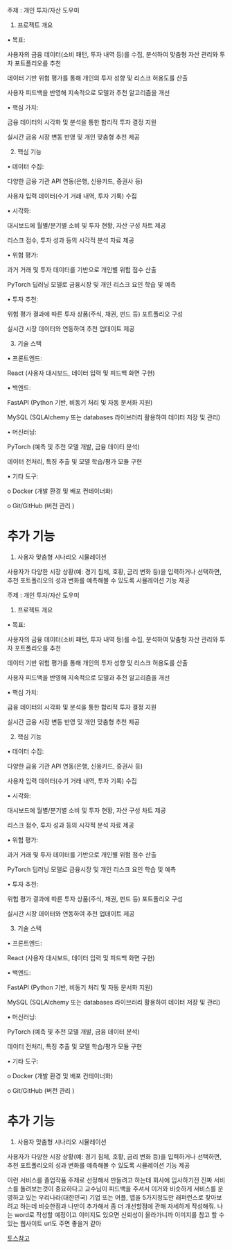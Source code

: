 주제 : 개인 투자/자산 도우미

1. 프로젝트 개요

• 목표:

사용자의 금융 데이터(소비 패턴, 투자 내역 등)를 수집, 분석하여 맞춤형 자산 관리와 투자 포트폴리오를 추천

데이터 기반 위험 평가를 통해 개인의 투자 성향 및 리스크 허용도를 산출

사용자 피드백을 반영해 지속적으로 모델과 추천 알고리즘을 개선

• 핵심 가치:

금융 데이터의 시각화 및 분석을 통한 합리적 투자 결정 지원

실시간 금융 시장 변동 반영 및 개인 맞춤형 추천 제공

2. 핵심 기능

• 데이터 수집:

다양한 금융 기관 API 연동(은행, 신용카드, 증권사 등)

사용자 입력 데이터(수기 거래 내역, 투자 기록) 수집

• 시각화:

대시보드에 월별/분기별 소비 및 투자 현황, 자산 구성 차트 제공

리스크 점수, 투자 성과 등의 시각적 분석 자료 제공

• 위험 평가:

과거 거래 및 투자 데이터를 기반으로 개인별 위험 점수 산출

PyTorch 딥러닝 모델로 금융시장 및 개인 리스크 요인 학습 및 예측

• 투자 추천:

위험 평가 결과에 따른 투자 상품(주식, 채권, 펀드 등) 포트폴리오 구성

실시간 시장 데이터와 연동하여 추천 업데이트 제공

3. 기술 스택

• 프론트엔드:

React (사용자 대시보드, 데이터 입력 및 피드백 화면 구현)

• 백엔드:

FastAPI (Python 기반, 비동기 처리 및 자동 문서화 지원)

MySQL (SQLAlchemy 또는 databases 라이브러리 활용하여 데이터 저장 및 관리)

• 머신러닝:

PyTorch (예측 및 추천 모델 개발, 금융 데이터 분석)

데이터 전처리, 특징 추출 및 모델 학습/평가 모듈 구현

• 기타 도구:

o Docker (개발 환경 및 배포 컨테이너화)

o Git/GitHub (버전 관리 )

# 추가 기능

1. 사용자 맞춤형 시나리오 시뮬레이션

사용자가 다양한 시장 상황(예: 경기 침체, 호황, 금리 변화 등)을 입력하거나 선택하면, 추천 포트폴리오의 성과 변화를 예측해볼 수 있도록 시뮬레이션 기능 제공

주제 : 개인 투자/자산 도우미

1. 프로젝트 개요

• 목표:

사용자의 금융 데이터(소비 패턴, 투자 내역 등)를 수집, 분석하여 맞춤형 자산 관리와 투자 포트폴리오를 추천

데이터 기반 위험 평가를 통해 개인의 투자 성향 및 리스크 허용도를 산출

사용자 피드백을 반영해 지속적으로 모델과 추천 알고리즘을 개선

• 핵심 가치:

금융 데이터의 시각화 및 분석을 통한 합리적 투자 결정 지원

실시간 금융 시장 변동 반영 및 개인 맞춤형 추천 제공

2. 핵심 기능

• 데이터 수집:

다양한 금융 기관 API 연동(은행, 신용카드, 증권사 등)

사용자 입력 데이터(수기 거래 내역, 투자 기록) 수집

• 시각화:

대시보드에 월별/분기별 소비 및 투자 현황, 자산 구성 차트 제공

리스크 점수, 투자 성과 등의 시각적 분석 자료 제공

• 위험 평가:

과거 거래 및 투자 데이터를 기반으로 개인별 위험 점수 산출

PyTorch 딥러닝 모델로 금융시장 및 개인 리스크 요인 학습 및 예측

• 투자 추천:

위험 평가 결과에 따른 투자 상품(주식, 채권, 펀드 등) 포트폴리오 구성

실시간 시장 데이터와 연동하여 추천 업데이트 제공

3. 기술 스택

• 프론트엔드:

React (사용자 대시보드, 데이터 입력 및 피드백 화면 구현)

• 백엔드:

FastAPI (Python 기반, 비동기 처리 및 자동 문서화 지원)

MySQL (SQLAlchemy 또는 databases 라이브러리 활용하여 데이터 저장 및 관리)

• 머신러닝:

PyTorch (예측 및 추천 모델 개발, 금융 데이터 분석)

데이터 전처리, 특징 추출 및 모델 학습/평가 모듈 구현

• 기타 도구:

o Docker (개발 환경 및 배포 컨테이너화)

o Git/GitHub (버전 관리 )

# 추가 기능

1. 사용자 맞춤형 시나리오 시뮬레이션

사용자가 다양한 시장 상황(예: 경기 침체, 호황, 금리 변화 등)을 입력하거나 선택하면, 추천 포트폴리오의 성과 변화를 예측해볼 수 있도록 시뮬레이션 기능 제공

이런 서비스를 졸업작품 주제로 선정해서 만들려고 하는데 회사에 입사하기전 진짜 서비스를 돌려보는것이 중요하다고 교수님이 피드백을 주셔서 이거와 비슷하게 서비스를 운영하고 있는 우리나라(대한민국) 기업 또는 어플, 앱을 5가지정도만 래퍼런스로 찾아보려고 하는데 비슷한점과 나만이 추가해서 좀 더 개선할점에 관해 자세하게 작성해줘. 나는 word로 작성할 예정이고 이미지도 있으면 신뢰성이 올라가니까 이미지를 참고 할 수 있는 웹사이트 url도 주면 좋을거 같아

[토스참고](https://insight-er.com/%ED%86%A0%EC%8A%A4%EC%9D%98-%EC%A3%BC%EC%8B%9D-%EA%B1%B0%EB%9E%98-%EC%84%9C%EB%B9%84%EC%8A%A4-%EC%A0%84%EB%9E%B5/)
